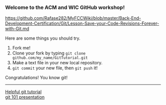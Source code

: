 ### Welcome to the ACM and WIC GitHub workshop!

https://github.com/Rafase282/MyFCCWiki/blob/master/Back-End-Development-Certification/Git/Lesson-Save-your-Code-Revisions-Forever-with-Git.md

Here are some things you should try.

1. Fork me!
2. Clone your fork by typing `git clone github.com/my_name/GitTutorial.git`
3. Make a text file in your new local repository.
4. `git commit` your new file, then `git push` it!

Congratulations! You know git!

---

[Helpful git tutorial](https://github.com/Rafase282/MyFCCWiki/blob/master/Back-End-Development-Certification/Git/Lesson-Save-your-Code-Revisions-Forever-with-Git.md)  
[git 101 presentation](https://drive.google.com/open?id=1tyiOKLQVVEwVtHhDUOF-Wli4dZYBR7r5GwrPSvAy8BE)
